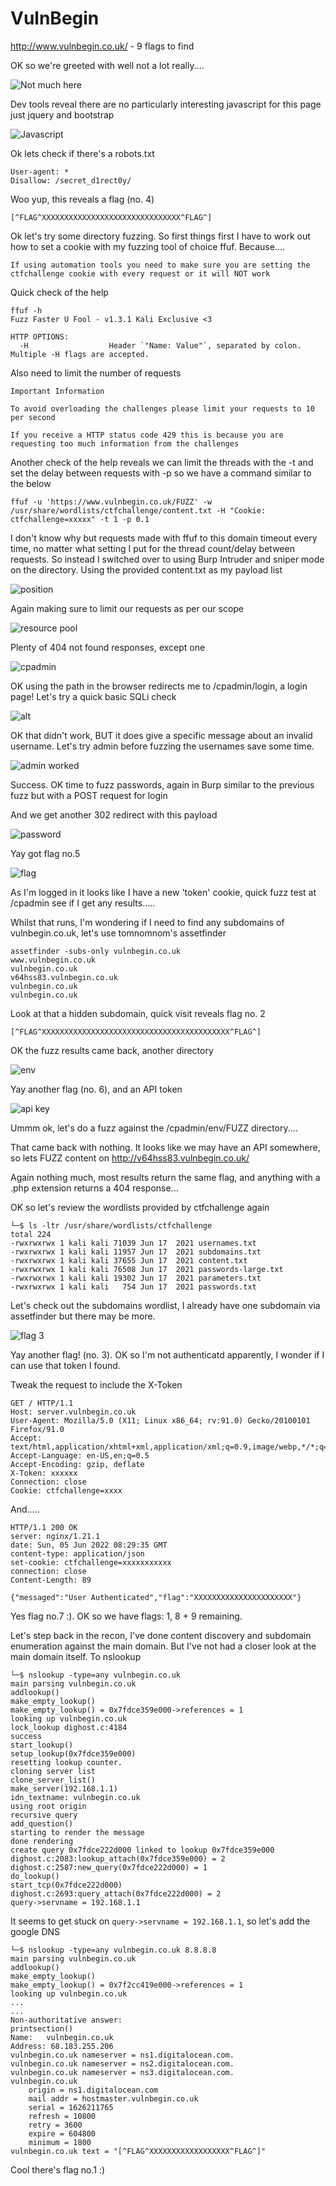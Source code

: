 # VulnBegin

http://www.vulnbegin.co.uk/ - 9 flags to find

OK so we're greeted with well not a lot really....

![Not much here](./images/vulnbegin-01.png)

Dev tools reveal there are no particularly interesting javascript for this page just jquery and bootstrap

![Javascript](./images/vulnbegin-02.png)

Ok lets check if there's a robots.txt

```
User-agent: *
Disallow: /secret_d1rect0y/
```

Woo yup, this reveals a flag (no. 4)

```
[^FLAG^XXXXXXXXXXXXXXXXXXXXXXXXXXXXXXX^FLAG^]
```

Ok let's try some directory fuzzing. So first things first I have to work out how to set a cookie with my fuzzing tool of choice ffuf. Because....

```
If using automation tools you need to make sure you are setting the ctfchallenge cookie with every request or it will NOT work
```

Quick check of the help

```
ffuf -h                                                                                                                                     
Fuzz Faster U Fool - v1.3.1 Kali Exclusive <3

HTTP OPTIONS:
  -H                  Header `"Name: Value"`, separated by colon. Multiple -H flags are accepted.
```

Also need to limit the number of requests

```
Important Information

To avoid overloading the challenges please limit your requests to 10 per second

If you receive a HTTP status code 429 this is because you are requesting too much information from the challenges
```

Another check of the help reveals we can limit the threads with the -t and set the delay between requests with -p so we have a command similar to the below

```
ffuf -u 'https://www.vulnbegin.co.uk/FUZZ' -w /usr/share/wordlists/ctfchallenge/content.txt -H "Cookie: ctfchallenge=xxxxx" -t 1 -p 0.1
```

I don't know why but requests made with ffuf to this domain timeout every time, no matter what setting I put for the thread count/delay between requests. So instead I switched over to using Burp Intruder and sniper mode on the directory. Using the provided content.txt as my payload list

![position](./images/vulnbegin-03.png)

Again making sure to limit our requests as per our scope

![resource pool](./images/vulnbegin-04.png)

Plenty of 404 not found responses, except one

![cpadmin](./images/vulnbegin-05.png)

OK using the path in the browser redirects me to /cpadmin/login, a login page! Let's try a quick basic SQLi check

![alt](./images/vulnbegin-06.png)

OK that didn't work, BUT it does give a specific message about an invalid username. Let's try admin before fuzzing the usernames save some time.

![admin worked](./images/vulnbegin-07.png)

Success. OK time to fuzz passwords, again in Burp similar to the previous fuzz but with a POST request for login

And we get another 302 redirect with this payload

![password](./images/vulnbegin-08.png)

Yay got flag no.5

![flag](./images/vulnbegin-09.png)

As I'm logged in it looks like I have a new 'token' cookie, quick fuzz test at /cpadmin see if I get any results.....

Whilst that runs, I'm wondering if I need to find any subdomains of vulnbegin.co.uk, let's use tomnomnom's assetfinder

```
assetfinder -subs-only vulnbegin.co.uk
www.vulnbegin.co.uk
vulnbegin.co.uk
v64hss83.vulnbegin.co.uk
vulnbegin.co.uk
vulnbegin.co.uk
```

Look at that a hidden subdomain, quick visit reveals flag no. 2

```
[^FLAG^XXXXXXXXXXXXXXXXXXXXXXXXXXXXXXXXXXXXXXXXXX^FLAG^] 
```

OK the fuzz results came back, another directory

![env](./images/vulnbegin-10.png)

Yay another flag (no. 6), and an API token

![api key](./images/vulnbegin-11.png)

Ummm ok, let's do a fuzz against the /cpadmin/env/FUZZ directory....

That came back with nothing. It looks like we may have an API somewhere, so lets FUZZ content on http://v64hss83.vulnbegin.co.uk/

Again nothing much, most results return the same flag, and anything with a .php extension returns a 404 response...

OK so let's review the wordlists provided by ctfchallenge again

```
└─$ ls -ltr /usr/share/wordlists/ctfchallenge
total 224
-rwxrwxrwx 1 kali kali 71039 Jun 17  2021 usernames.txt
-rwxrwxrwx 1 kali kali 11957 Jun 17  2021 subdomains.txt
-rwxrwxrwx 1 kali kali 37655 Jun 17  2021 content.txt
-rwxrwxrwx 1 kali kali 76508 Jun 17  2021 passwords-large.txt
-rwxrwxrwx 1 kali kali 19302 Jun 17  2021 parameters.txt
-rwxrwxrwx 1 kali kali   754 Jun 17  2021 passwords.txt
```

Let's check out the subdomains wordlist, I already have one subdomain via assetfinder but there may be more.

![flag 3](images/vulnbegin-12.png)

Yay another flag! (no. 3). OK so I'm not authenticatd apparently, I wonder if I can use that token I found.

Tweak the request to include the X-Token

```
GET / HTTP/1.1
Host: server.vulnbegin.co.uk
User-Agent: Mozilla/5.0 (X11; Linux x86_64; rv:91.0) Gecko/20100101 Firefox/91.0
Accept: text/html,application/xhtml+xml,application/xml;q=0.9,image/webp,*/*;q=0.8
Accept-Language: en-US,en;q=0.5
Accept-Encoding: gzip, deflate
X-Token: xxxxxx
Connection: close
Cookie: ctfchallenge=xxxx
```

And.....

```
HTTP/1.1 200 OK
server: nginx/1.21.1
date: Sun, 05 Jun 2022 08:29:35 GMT
content-type: application/json
set-cookie: ctfchallenge=xxxxxxxxxxx
connection: close
Content-Length: 89

{"messaged":"User Authenticated","flag":"XXXXXXXXXXXXXXXXXXXXXX"}
```

Yes flag no.7 :). OK so we have flags: 1, 8 + 9 remaining. 

Let's step back in the recon, I've done content discovery and subdomain enumeration against the main domain. But I've not had a closer look at the main domain itself. To nslookup

```
└─$ nslookup -type=any vulnbegin.co.uk
main parsing vulnbegin.co.uk
addlookup()
make_empty_lookup()
make_empty_lookup() = 0x7fdce359e000->references = 1
looking up vulnbegin.co.uk
lock_lookup dighost.c:4184
success
start_lookup()
setup_lookup(0x7fdce359e000)
resetting lookup counter.
cloning server list
clone_server_list()
make_server(192.168.1.1)
idn_textname: vulnbegin.co.uk
using root origin
recursive query
add_question()
starting to render the message
done rendering
create query 0x7fdce222d000 linked to lookup 0x7fdce359e000
dighost.c:2083:lookup_attach(0x7fdce359e000) = 2
dighost.c:2587:new_query(0x7fdce222d000) = 1
do_lookup()
start_tcp(0x7fdce222d000)
dighost.c:2693:query_attach(0x7fdce222d000) = 2
query->servname = 192.168.1.1
```

It seems to get stuck on ```query->servname = 192.168.1.1```, so let's add the google DNS

```
└─$ nslookup -type=any vulnbegin.co.uk 8.8.8.8
main parsing vulnbegin.co.uk
addlookup()
make_empty_lookup()
make_empty_lookup() = 0x7f2cc419e000->references = 1
looking up vulnbegin.co.uk
...
...
Non-authoritative answer:
printsection()
Name:	vulnbegin.co.uk
Address: 68.183.255.206
vulnbegin.co.uk	nameserver = ns1.digitalocean.com.
vulnbegin.co.uk	nameserver = ns2.digitalocean.com.
vulnbegin.co.uk	nameserver = ns3.digitalocean.com.
vulnbegin.co.uk
	origin = ns1.digitalocean.com
	mail addr = hostmaster.vulnbegin.co.uk
	serial = 1626211765
	refresh = 10800
	retry = 3600
	expire = 604800
	minimum = 1800
vulnbegin.co.uk	text = "[^FLAG^XXXXXXXXXXXXXXXXXX^FLAG^]"
```

Cool there's flag no.1 :)